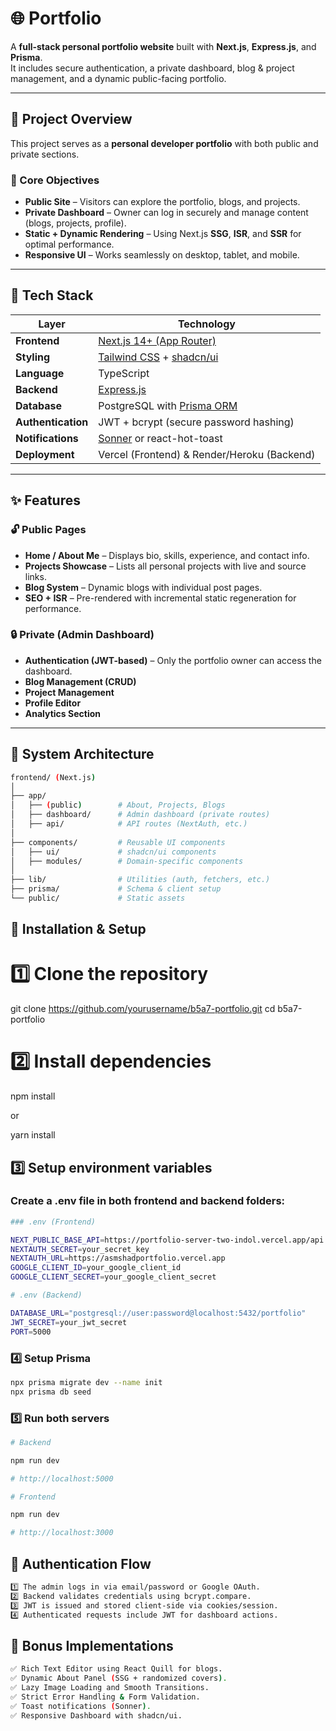 # 🌐 Portfolio

A **full-stack personal portfolio website** built with **Next.js**, **Express.js**, and **Prisma**.  
It includes secure authentication, a private dashboard, blog & project management, and a dynamic public-facing portfolio.

---

## 🚀 Project Overview

This project serves as a **personal developer portfolio** with both public and private sections.

### 🎯 Core Objectives

- **Public Site** – Visitors can explore the portfolio, blogs, and projects.
- **Private Dashboard** – Owner can log in securely and manage content (blogs, projects, profile).
- **Static + Dynamic Rendering** – Using Next.js **SSG**, **ISR**, and **SSR** for optimal performance.
- **Responsive UI** – Works seamlessly on desktop, tablet, and mobile.

---

## 🧩 Tech Stack

| Layer              | Technology                                                                   |
| ------------------ | ---------------------------------------------------------------------------- |
| **Frontend**       | [Next.js 14+ (App Router)](https://nextjs.org)                               |
| **Styling**        | [Tailwind CSS](https://tailwindcss.com) + [shadcn/ui](https://ui.shadcn.com) |
| **Language**       | TypeScript                                                                   |
| **Backend**        | [Express.js](https://expressjs.com)                                          |
| **Database**       | PostgreSQL with [Prisma ORM](https://www.prisma.io)                          |
| **Authentication** | JWT + bcrypt (secure password hashing)                                       |
| **Notifications**  | [Sonner](https://sonner.emilkowal.ski) or react-hot-toast                    |
| **Deployment**     | Vercel (Frontend) & Render/Heroku (Backend)                                  |

---

## ✨ Features

### 🔓 Public Pages

- **Home / About Me** – Displays bio, skills, experience, and contact info.
- **Projects Showcase** – Lists all personal projects with live and source links.
- **Blog System** – Dynamic blogs with individual post pages.
- **SEO + ISR** – Pre-rendered with incremental static regeneration for performance.

### 🔒 Private (Admin Dashboard)

- **Authentication (JWT-based)** – Only the portfolio owner can access the dashboard.
- **Blog Management (CRUD)**
- **Project Management**
- **Profile Editor**
- **Analytics Section**

---

## 🧠 System Architecture

```bash
frontend/ (Next.js)
│
├── app/
│   ├── (public)        # About, Projects, Blogs
│   ├── dashboard/      # Admin dashboard (private routes)
│   ├── api/            # API routes (NextAuth, etc.)
│
├── components/         # Reusable UI components
│   ├── ui/             # shadcn/ui components
│   ├── modules/        # Domain-specific components
│
├── lib/                # Utilities (auth, fetchers, etc.)
├── prisma/             # Schema & client setup
└── public/             # Static assets

```

## 🧱 Installation & Setup

# 1️⃣ Clone the repository

git clone https://github.com/yourusername/b5a7-portfolio.git
cd b5a7-portfolio

# 2️⃣ Install dependencies

npm install

or

yarn install

## 3️⃣ Setup environment variables

### Create a .env file in both frontend and backend folders:

```bash
### .env (Frontend)

NEXT_PUBLIC_BASE_API=https://portfolio-server-two-indol.vercel.app/api
NEXTAUTH_SECRET=your_secret_key
NEXTAUTH_URL=https://asmshadportfolio.vercel.app
GOOGLE_CLIENT_ID=your_google_client_id
GOOGLE_CLIENT_SECRET=your_google_client_secret
```

```bash
# .env (Backend)

DATABASE_URL="postgresql://user:password@localhost:5432/portfolio"
JWT_SECRET=your_jwt_secret
PORT=5000
```

### 4️⃣ Setup Prisma

```bash
npx prisma migrate dev --name init
npx prisma db seed
```

### 5️⃣ Run both servers

```bash
# Backend

npm run dev

# http://localhost:5000

# Frontend

npm run dev

# http://localhost:3000
```

## 🔐 Authentication Flow

```bash
1️⃣ The admin logs in via email/password or Google OAuth.
2️⃣ Backend validates credentials using bcrypt.compare.
3️⃣ JWT is issued and stored client-side via cookies/session.
4️⃣ Authenticated requests include JWT for dashboard actions.
```

## 🧠 Bonus Implementations

```bash
✅ Rich Text Editor using React Quill for blogs.
✅ Dynamic About Panel (SSG + randomized covers).
✅ Lazy Image Loading and Smooth Transitions.
✅ Strict Error Handling & Form Validation.
✅ Toast notifications (Sonner).
✅ Responsive Dashboard with shadcn/ui.

```
